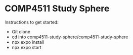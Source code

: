 # COMP4511 Study Sphere

Instructions to get started:
 - Git clone <git-url>
 - cd into comp4511-study-sphere/comp4511-study-sphere
 - npx expo install
 - npx expo start
